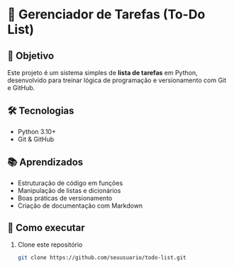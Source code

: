 # 📝 Gerenciador de Tarefas (To-Do List)

## 🎯 Objetivo
Este projeto é um sistema simples de **lista de tarefas** em Python, desenvolvido para treinar lógica de programação e versionamento com Git e GitHub.  

## 🛠️ Tecnologias
- Python 3.10+
- Git & GitHub

## 📚 Aprendizados
- Estruturação de código em funções
- Manipulação de listas e dicionários
- Boas práticas de versionamento
- Criação de documentação com Markdown

## 🚀 Como executar
1. Clone este repositório  
   ```bash
   git clone https://github.com/seuusuario/todo-list.git
